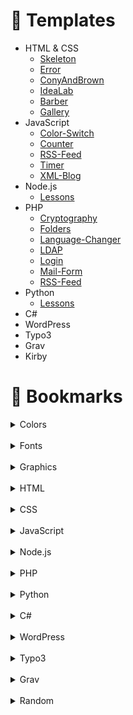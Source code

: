 <!-- TEMPLATES -->

# :rocket: Templates

- HTML & CSS
  - [Skeleton](/templates/html/skeleton/)
  - [Error](/templates/html/error/)
  - [ConyAndBrown](/templates/html/mockups/conyandbrown)
  - [IdeaLab](/templates/html/mockups/idealab)
  - [Barber](/templates/html/mockups/barber)
  - [Gallery](/templates/html/mockups/gallery)
- JavaScript
  - [Color-Switch](/templates/js/colorswitch)
  - [Counter](/templates/js/counter)
  - [RSS-Feed](/templates/js/rssfeed)
  - [Timer](/templates/js/timer)
  - [XML-Blog](/templates/js/xmlblog)
- Node.js
  - [Lessons](/templates/nodejs)
- PHP
  - [Cryptography](/templates/php/cryptography)
  - [Folders](/templates/php/folders)
  - [Language-Changer](/templates/php/languagechanger)
  - [LDAP](/templates/php/ldap)
  - [Login](/templates/php/login)
  - [Mail-Form](/templates/php/mailform)
  - [RSS-Feed](/templates/php/rssfeed)
- Python
  - [Lessons](/templates/python/)
- C#
- WordPress
- Typo3
- Grav
- Kirby

<!-- BOOKMARKS -->

# :bookmark: Bookmarks

<details>
  <summary>Colors</summary>
  <ul>
    <li><a href="https://colordesigner.io/">Color Designer (EN)</a></li>
    <li><a href="https://colorhunt.co/">Color Hunt (EN)</a></li>
    <li><a href="https://colorpalettes.colorion.co/">Colorion (EN)</a></li>
    <li><a href="https://colorpalettes.net/">Color Palettes (EN)</a></li>
    <li><a href="https://www.schemecolor.com/">Color Schemes (EN)</a></li>
    <li><a href="http://colormind.io/">Colormind (EN)</a></li>
    <li><a href="https://clrs.cc/">CLRS (EN)</a></li>
    <li><a href="https://mycolor.space/">ColorSpace (EN)</a></li>
    <li><a href="https://coolors.co/">coolors (EN)</a></li>
    <li><a href="https://www.materialpalette.com/">material design palette (EN)</a></li>
    <li><a href="https://www.nordtheme.com/">Nord (EN)</a></li>
    <li><a href="https://teamcolorcodes.com/">teamcolorcodes.com (EN)</a></li>
    <li><a href="https://colors.dopely.top/">dopely colors (EN)</a></li>
    <li><a href="https://uigradients.com">uigradients (EN)</a></li>
    <li><a href="https://www.colors.tools/">color tools (EN)</a></li>
  </ul>
</details>

<br>

<details>
  <summary>Fonts</summary>
  <ul>
    <li><a href="https://www.1001freefonts.com/">1001  FREEFONTS (EN)</a></li>
    <li><a href="https://fonts.google.com/">Google Fonts (EN)</a></li>
    <li><a href="http://www.myfont.de/">MyFont (DE)</a></li>
    <li><a href="https://matthewjamestaylor.com/responsive-font-size">Responsive Font Size (EN)</a></li>
    <li><a href="https://type-scale.com/">Visual Type Scale (EN)</a></li>
    <li><a href="https://artisanthemes.io/best-google-fonts-combinations-modern-agency-website/">artisan themes (EN)</a></li>
    <li><a href="https://bforblogging.com/readable-best-google-fonts/">BforBlogging (EN)</a></li>
    <li><a href="https://www.cufonfonts.com/">cufon fonts (EN)</a></li>
    <li><a href="https://www.dafont.com/">dafont.com (EN)</a></li>
    <li><a href="https://digitalsynopsis.com/design/best-font-combinations-typeface-pairings/">Digital Synopsis (EN)</a></li>
    <li><a href="https://www.fontpair.co/">fontpair (EN)</a></li>
    <li><a href="https://www.garett.co/21-google-fonts-combinations-for-websites-brands">Garett (EN)</a></li>
    <li><a href="https://inkbotdesign.com/font-combinations/">Inkbot Design (EN)</a></li>
    <li><a href="https://heyreliable.com/ultimate-google-font-pairings/">Ultimate Collection of Google Font PairingsFont (DE)</a></li>
    <li><a href="https://visme.co/blog/font-combinations-for-infographics/">visme (EN)</a></li>
  </ul>
</details>

<br>

<details>
  <summary>Graphics</summary>
  <ul>
    <li><a href="https://all-free-download.com/">all free download (EN)</a></li>
    <li><a href="https://clipartlogo.com/">clipartlogo (EN)</a></li>
    <li><a href="https://coolbackgrounds.io/">Cool Backgrounds (EN)</a></li>
    <li><a href="https://www.deviantart.com/">DEVIANT ART (EN)</a></li>
    <li><a href="https://www.flaticon.com/">flaticon (EN)</a></li>
    <li><a href="https://www.freepik.com/">freepik (EN)</a></li>
    <li><a href="https://iconarchive.com/">IconArchive (EN)</a></li>
    <li><a href="https://iconstore.co/">Iconstore (EN)</a></li>
    <li><a href="https://picsum.photos/">Lorem Picsum (EN)</a></li>
    <li><a href="https://www.pexels.com/">pexels (EN)</a></li>
    <li><a href="https://pixabay.com/">pixabay (EN)</a></li>
    <li><a href="https://www.pngegg.com/">pngegg (EN)</a></li>
    <li><a href="https://publicdomainvectors.org/">publicdomainvectors (EN)</a></li>
    <li><a href="https://blog.spoongraphics.co.uk/">spoongraphics (EN)</a></li>
    <li><a href="https://undraw.co/">unDraw (EN)</a></li>
    <li><a href="https://unsplash.com/">unsplash (EN)</a></li>
    <li><a href="https://www.vecteezy.com/">Vecteezy (EN)</a></li>
    <li><a href="https://www.zcool.com.cn/">ZCOOL (EN)</a></li>
  </ul>
</details>

<br>

<details>
  <summary>HTML</summary>
  <ul>
    <li><a href="https://google-map-generator.com/">Google Map Generator (EN)</a></li>
    <li><a href="https://htmlhead.dev/">HTML head (EN)</a></li>
    <li><a href="https://www.toptal.com/designers/htmlarrows/symbols/">HTML Currency Symbols (EN)</a></li>
    <li><a href="https://html.com/">HTML For Beginners (EN)</a></li>
    <li><a href="https://www.torbenleuschner.de/blog/601/html5-formulare-neue-input-types-attribute-und-mehr/">HTML5 Formulare (DE)</a></li>
    <li><a href="https://www.toptal.com/designers/htmlarrows/">HTML Symbols (EN)</a></li>
    <li><a href="https://www.mediaevent.de/html/html5-tags.html">HTML5-Tags (EN)</a></li>
    <li><a href="https://validator.w3.org/">Markup Validation Service (EN)</a></li>
    <li><a href="https://wiki.selfhtml.org/wiki/Startseite">SELFHTML (DE)</a></li>
    <li><a href="https://www.tablesgenerator.com/">Tables Generator (EN)</a></li>
    <li><a href="http://www.intensivstation.ch/templates/">HTML5 Basis Templates (DE)</a></li>
    <li><a href="https://html5up.net/">html5up (EN)</a></li>
  </ul>
</details>

<br>

<details>
  <summary>CSS</summary>
  <ul>
    <li><a href="https://css.gg/">700+  CSS Icons (EN)</a></li>
    <li><a href="https://jpswalsh.github.io/academicons/">Academicons (EN)</a></li>
    <li><a href="https://animate.style/">Animate.css (EN)</a></li>
    <li><a href="https://github.com/troxler/awesome-css-frameworks">Awesome CSS Frameworks (EN)</a></li>
    <li><a href="https://igoradamenko.github.io/awsm.css/">AWSM.CSS (EN)</a></li>
    <li><a href="https://getbootstrap.com/">Bootstrap (EN)</a></li>
    <li><a href="https://bulma.io/">Bulma (EN)</a></li>
    <li><a href="https://jenil.github.io/chota/">chota (EN)</a></li>
    <li><a href="https://cirrus-ui.netlify.app/">cirrus (EN)</a></li>
    <li><a href="https://fontawesome.com/">Font Awesome (EN)</a></li>
    <li><a href="https://forkaweso.me/">Fork Awesome (EN)</a></li>
    <li><a href="https://get.foundation/">Foundation (EN)</a></li>
    <li><a href="https://www.gethalfmoon.com/">Halfmoon (EN)</a></li>
    <li><a href="https://materializecss.com/">Materialize (EN)</a></li>
    <li><a href="https://milligram.io/">Milligram (EN)</a></li>
    <li><a href="https://www.muicss.com/">MUI (EN)</a></li>
    <li><a href="https://andybrewer.github.io/mvp/">MVP (EN)</a></li>
    <li><a href="https://nostalgic-css.github.io/NES.css/">NES (EN)</a></li>
    <li><a href="https://elad2412.github.io/the-new-css-reset/">new-css-reset (EN)</a></li>
    <li><a href="https://necolas.github.io/normalize.css/">Normalize.css (EN)</a></li>
    <li><a href="https://www.cssscript.com/demo/tiny-responsive-framework-perry/">perry.css (EN)</a></li>
    <li><a href="https://picnicss.com/">picnis.css (EN)</a></li>
    <li><a href="https://picocss.com/">Pico.css (EN)</a></li>
    <li><a href="https://primer.style/css/">Primer.css (EN)</a></li>
    <li><a href="https://purecss.io/">PURE (EN)</a></li>
    <li><a href="https://github.com/jeanniton-mnr/resetCss">resetCss (EN)</a></li>
    <li><a href="http://getskeleton.com/">Skeleton (EN)</a></li>
    <li><a href="https://picturepan2.github.io/spectre/index.html">SPECTRE.CSS (EN)</a></li>
    <li><a href="https://yegor256.github.io/tacit/">tacit.CSS (EN)</a></li>
    <li><a href="https://tachyons.io/">Tachyons (EN)</a></li>
    <li><a href="https://tailwindcss.com/">tailwind (EN)</a></li>
    <li><a href="https://turretcss.com/">Turret Css (EN)</a></li>
    <li><a href="https://watercss.kognise.dev/">Water Css (EN)</a></li>
    <li><a href="https://bennettfeely.com/clippy/">clip-path (EN)</a></li>
    <li><a href="https://codepen.io/">CODEPEN (EN)</a></li>
    <li><a href="https://www.mediaevent.de/css/css3.html">CSS – Neue CSS-Eigenschaften und Stile (DE)</a></li>
    <li><a href="https://cssgradient.io/">CSS Gradient (EN)</a></li>
    <li><a href="https://thoughtbot.com/blog/transitions-and-transforms">CSS Transitions (EN)</a></li>
    <li><a href="https://cssgenerator.org/filter-css-generator.html">Filter CSS Generator (EN)</a></li>
    <li><a href="https://css-tricks.com/snippets/css/a-guide-to-flexbox/">Flexbox (EN)</a></li>
    <li><a href="https://css-tricks.com/snippets/css/complete-guide-grid/">Grid (EN)</a></li>
    <li><a href="https://grid.layoutit.com/">layoutit (EN)</a></li>
    <li><a href="https://webdeasy.de/css-hamburger-menus/">10 großartige CSS Hamburger Menus (DE)</a></li>
    <li><a href="https://alvarotrigo.com/blog/slide-menus/">13 Wonderful Slide Menus (EN)</a></li>
    <li><a href="https://csshint.com/html-css-footer-design/">18+ creative footer examples (EN)</a></li>
    <li><a href="https://webdeasy.de/top-css-navigation-menus/">20 kreative CSS Menü Inspirationen (DE)</a></li>
    <li><a href="https://onaircode.com/responsive-table-html-css-examples/">20+ Responsive Table CSS Examples (EN)</a></li>
    <li><a href="https://codepen.io/jeffglenn/pen/KNYoKa">4 Panel Timeline CSS (EN)</a></li>
    <li><a href="https://www.intechnic.com/blog/60-beautiful-examples-of-one-page-website-design-inspirations/">60 One Page Websites (EN)</a></li>
    <li><a href="https://piccalil.li/blog/a-modern-css-reset/">A Modern CSS Reset (EN)</a></li>
    <li><a href="https://www.cssscript.com/demo/animated-image-slider/">Animated Image Slider Carousel Example (EN)</a></li>
    <li><a href="https://tympanus.net/Tutorials/BasicReadyToUseCSSStyles/">Basic Ready-to-Use CSS Styles (EN)</a></li>
    <li><a href="https://www.bestjquery.com/lab/team-showcase/page/8/">Best CSS Team Showcase Snippets (EN)</a></li>
    <li><a href="https://codemyui.com/">code my ui (EN)</a></li>
    <li><a href="https://codepen.io/designcouch/pen/ExvwPY">CodePen Home Menu "Hamburger" Icon Animations (EN)</a></li>
    <li><a href="https://blog.avada.io/css/headers-footers">CSS Headers Footers Examples (EN)</a></li>
    <li><a href="https://www.cssscript.com/">CSS Script (EN)</a></li>
    <li><a href="https://www.mediaevent.de/css/shape.html">CSS Shape (DE)</a></li>
    <li><a href="https://css-tricks.com/">CSS-Tricks (EN)</a></li>
    <li><a href="https://www.frontendpractice.com/projects">frontendpractice.com (EN)</a></li>
    <li><a href="https://ratracegrad.medium.com/horizontal-scrolling-using-flexbox-f9d16817f742">horizontal scrolling flexbox (EN)</a></li>
    <li><a href="https://codepen.io/marlenesco/pen/NqOozj">Material cards demo (EN)</a></li>
    <li><a href="https://moderncss.dev/">Modern CSS Solutions (EN)</a></li>
    <li><a href="https://codepen.io/fsarachu/pen/rxZmpJ">Multi-Level Dropdown (EN)</a></li>
    <li><a href="https://codepen.io/signalkuppe/pen/YybXNJ">Responsive multilevel css menu (EN)</a></li>
    <li><a href="https://codepen.io/nxworld/pen/OyRrGy">Scroll Down Button (EN)</a></li>
    <li><a href="https://css-tricks.com/the-shapes-of-css/">Shapes of CSS (EN)</a></li>
    <li><a href="https://codepen.io/colinlord/pen/oZNoOO">Smooth Horizontal Scrolling (EN)</a></li>
    <li><a href="https://jonsuh.com/hamburgers/">Tasty CSS-animated hamburgers (EN)</a></li>
  </ul>
</details>

<br>

<details>
  <summary>JavaScript</summary>
  <ul>
    <li><a href="https://www.chartjs.org/">Chart.js (EN)</a></li>
    <li><a href="https://cdn.datatables.net/">DataTables CDN (EN)</a></li>
    <li><a href="https://gazerecorder.com/gazecloudapi/">Eyetracking GazeCloudAPI.js(EN)</a></li>
    <li><a href="https://webgazer.cs.brown.edu/">Eyetracking WebGazer.js (EN)</a></li>
    <li><a href="https://developers.google.com/chart">Google Charts (EN)</a></li>
    <li><a href="https://apexcharts.com/javascript-chart-demos/">JavaScript CHART DEMOS (EN)</a></li>
    <li><a href="https://www.jspsych.org/">jsPsych (EN)</a></li>
    <li><a href="https://www.bestjquery.com/">bestjquery (EN)</a></li>
  </ul>
</details>

<br>

<details>
  <summary>Node.js</summary>
  <ul>

  </ul>
</details>

<br>

<details>
  <summary>PHP</summary>
  <ul>
    <li><a href="https://www.php.net/">PHP (EN)</a></li>
    <li><a href="https://www.codexworld.com/">CODEXWORLD (EN)</a></li>
    <li><a href="https://www.php-kurs.com/">PHP Kurs (DE)</a></li>
    <li><a href="https://www.php-einfach.de/">PHP-Einfach.de (DE)</a></li>
  </ul>
</details>

<br>

<details>
  <summary>Python</summary>
  <ul>

  </ul>
</details>

<br>

<details>
  <summary>C#</summary>
  <ul>
    <li><a href="https://dailydotnettips.com/">Daily .NET Tips (EN)</a></li>
    <li><a href="https://dotnet-snippets.de/">.net snippets (DE)</a></li>
    <li><a href="https://csharp-station.com/">{C#} STATION (EN)</a></li>
    <li><a href="https://brianlagunas.com/">BRIAN LAGUNAS (EN)</a></li>
    <li><a href="https://www.c-sharpcorner.com/">C# Corner (EN)</a></li>
    <li><a href="https://www.csharp-examples.net/">C# Examples (EN)</a></li>
    <li><a href="https://www.codeproject.com/">CODE PROJECT (EN)</a></li>
    <li><a href="https://www.dotnetperls.com/">dot net perls (EN)</a></li>
    <li><a href="https://extensionmethod.net/">EXTENSIONMETHOD.NET (EN)</a></li>
    <li><a href="https://www.albahari.com/">Joseph Albahari (EN)</a></li>
    <li><a href="https://lvcharts.net/">LiveCharts (EN)</a></li>
    <li><a href="https://developer.microsoft.com/en-us/">Microsoft Developer (EN)</a></li>
    <li><a href="https://docs.microsoft.com/en-us/archive/msdn-magazine/msdn-magazine-issues">MSDN Magazine Issues (EN)</a></li>
    <li><a href="https://docs.microsoft.com/de-DE/documentation/">Technische Microsoft-Dokumentation (DE)</a></li>
    <li><a href="https://docs.microsoft.com/de-de/visualstudio/get-started/csharp/?view=vs-2022">Visual Studio-Tutorials | C# (DE)</a></li>
    <li><a href="https://www.wpf-tutorial.com/">WPF Tutorial (EN)</a></li>
    <li><a href="https://www.youtube.com/playlist?list=PLP2TrPpx5VNkr-wmkjguVZAvN4T5EPJbF">YouTube - C# Tutorial Deutsch (DE)</a></li>
    <li><a href="https://www.youtube.com/playlist?list=PLrW43fNmjaQVYF4zgsD0oL9Iv6u23PI6M">YouTube - WPF UI Programming (C#) (EN)</a></li>
  </ul>
</details>

<br>

<details>
  <summary>WordPress</summary>
  <ul>
    <li><a href="https://www.greengeeks.com/tutorials/use-dummy-content-wordpress/">Dummy Content in WordPress (EN)</a></li>
    <li><a href="https://smartwp.com/wordpress-get-featured-image/">Get Featured Image URL in WordPress (EN)</a></li>
    <li><a href="https://developer.wordpress.org/themes/basics/">Theme Basics (EN)</a></li>
    <li><a href="https://www.wpbeginner.com/wp-themes/how-to-style-wordpress-navigation-menus/">WordPress Navigation Menus (EN)</a></li>
    <li><a href="https://vegibit.com/wordpress-theme-development-tutorial-step-by-step/">WordPress Theme Development (EN)</a></li>
    <li><a href="https://blog.templatetoaster.com/create-wordpress-theme-scratch/">WordPress Theme from Scratch (EN)</a></li>
  </ul>
</details>

<br>

<details>
  <summary>Typo3</summary>
  <ul>

  </ul>
</details>

<br>

<details>
  <summary>Grav</summary>
  <ul>

  </ul>
</details>

<br>

<details>
  <summary>Random</summary>
  <ul>
    <li><a href="https://www.tutorialspoint.com/codingground.htm">codingground (EN)</a></li>
    <li><a href="https://www.guru99.com/">Guru99 (EN)</a></li>
    <li><a href="https://hackr.io/">hackr.io (EN)</a></li>
    <li><a href="https://www.itechempires.com/">iTech Empires (EN)</a></li>
    <li><a href="https://www.peterkropff.de/">Peter Kropff (DE)</a></li>
    <li><a href="https://www.quackit.com/">Quackit (EN)</a></li>
    <li><a href="https://redstapler.co/">Red Stapler (EN)</a></li>
    <li><a href="https://riptutorial.com/">RIP Tutorial (EN)</a></li>
    <li><a href="https://www.standalonedeveloper.eu/">SARMAD (EN)</a></li>
    <li><a href="https://the-morpheus.de/">The Morpheus Tutorials (EN)</a></li>
    <li><a href="https://www.w3docs.com/">w3docs (EN)</a></li>
    <li><a href="https://www.w3schools.com/">w3schools (EN)</a></li>
  </ul>
</details>
